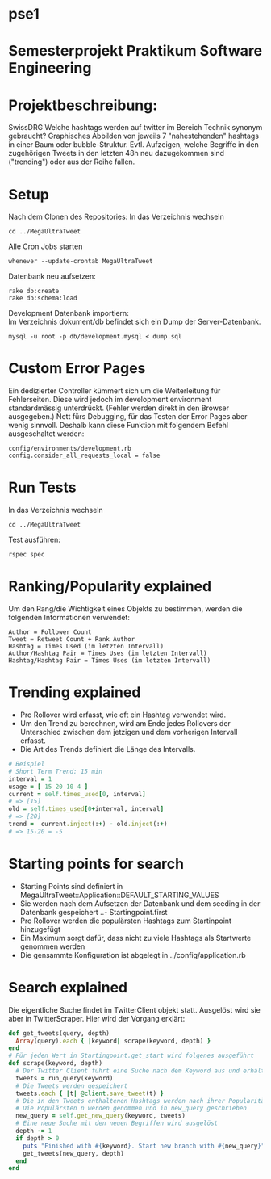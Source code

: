 # pse1
Semesterprojekt Praktikum Software Engineering
==============================================
# Projektbeschreibung:
SwissDRG
Welche hashtags werden auf twitter im Bereich Technik synonym gebraucht?
Graphisches Abbilden von jeweils 7 "nahestehenden" hashtags in einer Baum oder bubble-Struktur.
Evtl. Aufzeigen, welche Begriffe in den zugehörigen Tweets in den letzten 48h neu dazugekommen
sind ("trending") oder aus der Reihe fallen.

# Setup
Nach dem Clonen des Repositories:
In das Verzeichnis wechseln
```
cd ../MegaUltraTweet
```
Alle Cron Jobs starten
```
whenever --update-crontab MegaUltraTweet
```
Datenbank neu aufsetzen:
```
rake db:create
rake db:schema:load
```
Development Datenbank importiern:  
Im Verzeichnis dokument/db befindet sich ein Dump der Server-Datenbank.
```
mysql -u root -p db/development.mysql < dump.sql
```

# Custom Error Pages
Ein dedizierter Controller kümmert sich um die Weiterleitung für Fehlerseiten. Diese wird jedoch im development environment standardmässig unterdrückt. (Fehler werden direkt in den Browser ausgegeben.) Nett fürs Debugging, für das Testen der Error Pages aber wenig sinnvoll. Deshalb kann diese Funktion mit folgendem Befehl ausgeschaltet werden:
```
config/environments/development.rb
config.consider_all_requests_local = false
```

# Run Tests
In das Verzeichnis wechseln
```
cd ../MegaUltraTweet
```
Test ausführen:
```
rspec spec
```

# Ranking/Popularity explained
Um den Rang/die Wichtigkeit eines Objekts zu bestimmen, werden die folgenden Informationen verwendet:
```
Author = Follower Count
Tweet = Retweet Count + Rank Author
Hashtag = Times Used (im letzten Intervall)
Author/Hashtag Pair = Times Uses (im letzten Intervall)
Hashtag/Hashtag Pair = Times Uses (im letzten Intervall)
```
# Trending explained
- Pro Rollover wird erfasst, wie oft ein Hashtag verwendet wird.
- Um den Trend zu berechnen, wird am Ende jedes Rollovers der Unterschied zwischen dem jetzigen und dem vorherigen Intervall erfasst.
- Die Art des Trends definiert die Länge des Intervalls.
```ruby
# Beispiel
# Short Term Trend: 15 min
interval = 1
usage = [ 15 20 10 4 ]
current = self.times_used[0, interval]
# => [15]
old = self.times_used[0+interval, interval]
# => [20]
trend =  current.inject(:+) - old.inject(:+)
# => 15-20 = -5
```
# Starting points for search
- Starting Points sind definiert in MegaUltraTweet::Application::DEFAULT_STARTING_VALUES
- Sie werden nach dem Aufsetzen der Datenbank und dem seeding in der Datenbank gespeichert
..- Startingpoint.first
- Pro Rollover werden die populärsten Hashtags zum Startinpoint hinzugefügt
- Ein Maximum sorgt dafür, dass nicht zu viele Hashtags als Startwerte genommen werden
- Die gensammte Konfiguration ist abgelegt in ../config/application.rb

# Search explained
Die eigentliche Suche findet im TwitterClient objekt statt. Ausgelöst wird sie aber in TwitterScraper. Hier wird der Vorgang erklärt:
```ruby
def get_tweets(query, depth)
  Array(query).each { |keyword| scrape(keyword, depth) }
end
# Für jeden Wert in Startingpoint.get_start wird folgenes ausgeführt 
def scrape(keyword, depth)
  # Der Twitter Client führt eine Suche nach dem Keyword aus und erhält Tweets zurück
  tweets = run_query(keyword)
  # Die Tweets werden gespeichert
  tweets.each { |t| @client.save_tweet(t) }
  # Die in den Tweets enthaltenen Hashtags werden nach ihrer Popularität geordnet
  # Die Populärsten n werden genommen und in new_query geschrieben
  new_query = self.get_new_query(keyword, tweets)
  # Eine neue Suche mit den neuen Begriffen wird ausgelöst
  depth -= 1
  if depth > 0
    puts "Finished with #{keyword}. Start new branch with #{new_query}"
    get_tweets(new_query, depth)
  end
end
```
